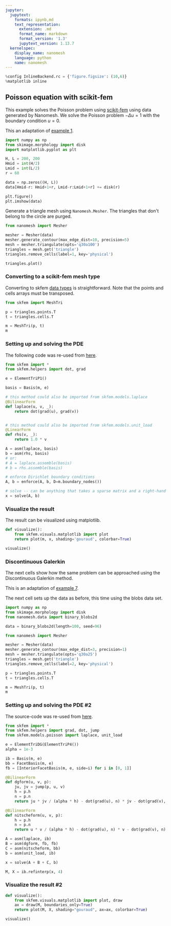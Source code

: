 ```yaml
---
jupyter:
  jupytext:
    formats: ipynb,md
    text_representation:
      extension: .md
      format_name: markdown
      format_version: '1.3'
      jupytext_version: 1.13.7
  kernelspec:
    display_name: nanomesh
    language: python
    name: nanomesh
---
```


```python
%config InlineBackend.rc = {'figure.figsize': (10,6)}
%matplotlib inline
```

## Poisson equation with scikit-fem

This example solves the Poisson problem using [scikit-fem](https://scikit-fem.readthedocs.io/) using data generated by Nanomesh. We solve the Poisson problem $-\Delta u = 1$ with the boundary condition $u=0$.

This an adaptation of [example 1](https://scikit-fem.readthedocs.io/en/latest/listofexamples.html#example-1-poisson-equation-with-unit-load).

```python
import numpy as np
from skimage.morphology import disk
import matplotlib.pyplot as plt

H, L = 200, 200
Hmid = int(H/2)
Lmid = int(L/2)
r = 60

data = np.zeros((H, L))
data[Hmid-r: Hmid+1+r, Lmid-r:Lmid+1+r] += disk(r)

plt.figure()
plt.imshow(data)
```

Generate a triangle mesh using `Nanomesh.Mesher`. The triangles that don't belong to the circle are purged.

```python
from nanomesh import Mesher

mesher = Mesher(data)
mesher.generate_contour(max_edge_dist=10, precision=5)
mesh = mesher.triangulate(opts='q30a100')
triangles = mesh.get('triangle')
triangles.remove_cells(label=1, key='physical')

triangles.plot()
```

### Converting to a scikit-fem mesh type

Converting to skfem [data types](https://scikit-fem.readthedocs.io/en/latest/api.html#class-meshtri) is straightforward. Note that the points and cells arrays must be transposed.

```python
from skfem import MeshTri

p = triangles.points.T
t = triangles.cells.T

m = MeshTri(p, t)
m
```

### Setting up and solving the PDE

The following code was re-used from [here](https://github.com/kinnala/scikit-fem/blob/master/docs/examples/ex01.py).

```python
from skfem import *
from skfem.helpers import dot, grad

e = ElementTriP1()

basis = Basis(m, e)

# this method could also be imported from skfem.models.laplace
@BilinearForm
def laplace(u, v, _):
    return dot(grad(u), grad(v))


# this method could also be imported from skfem.models.unit_load
@LinearForm
def rhs(v, _):
    return 1.0 * v

A = asm(laplace, basis)
b = asm(rhs, basis)
# or:
# A = laplace.assemble(basis)
# b = rhs.assemble(basis)

# enforce Dirichlet boundary conditions
A, b = enforce(A, b, D=m.boundary_nodes())

# solve -- can be anything that takes a sparse matrix and a right-hand side
x = solve(A, b)
```

### Visualize the result

The result can be visualized using matplotlib.

```python
def visualize():
    from skfem.visuals.matplotlib import plot
    return plot(m, x, shading='gouraud', colorbar=True)

visualize()
```

### Discontinuous Galerkin

The next cells show how the same problem can be approached using the Discontinuous Galerkin method.

This is an adaptation of [example 7](https://scikit-fem.readthedocs.io/en/latest/listofexamples.html#example-7-discontinuous-galerkin-method).

The next cell sets up the data as before, this time using the blobs data set.

```python
import numpy as np
from skimage.morphology import disk
from nanomesh.data import binary_blobs2d

data = binary_blobs2d(length=100, seed=96)

from nanomesh import Mesher

mesher = Mesher(data)
mesher.generate_contour(max_edge_dist=3, precision=1)
mesh = mesher.triangulate(opts='q30a25')
triangles = mesh.get('triangle')
triangles.remove_cells(label=2, key='physical')

p = triangles.points.T
t = triangles.cells.T

m = MeshTri(p, t)
m
```

### Setting up and solving the PDE #2

The source-code was re-used from [here](https://github.com/kinnala/scikit-fem/blob/master/docs/examples/ex07.py).

```python
from skfem import *
from skfem.helpers import grad, dot, jump
from skfem.models.poisson import laplace, unit_load

e = ElementTriDG(ElementTriP4())
alpha = 1e-3

ib = Basis(m, e)
bb = FacetBasis(m, e)
fb = [InteriorFacetBasis(m, e, side=i) for i in [0, 1]]

@BilinearForm
def dgform(u, v, p):
    ju, jv = jump(p, u, v)
    h = p.h
    n = p.n
    return ju * jv / (alpha * h) - dot(grad(u), n) * jv - dot(grad(v), n) * ju

@BilinearForm
def nitscheform(u, v, p):
    h = p.h
    n = p.n
    return u * v / (alpha * h) - dot(grad(u), n) * v - dot(grad(v), n) * u

A = asm(laplace, ib)
B = asm(dgform, fb, fb)
C = asm(nitscheform, bb)
b = asm(unit_load, ib)

x = solve(A + B + C, b)

M, X = ib.refinterp(x, 4)
```

### Visualize the result #2

```python
def visualize():
    from skfem.visuals.matplotlib import plot, draw
    ax = draw(M, boundaries_only=True)
    return plot(M, X, shading="gouraud", ax=ax, colorbar=True)

visualize()
```
